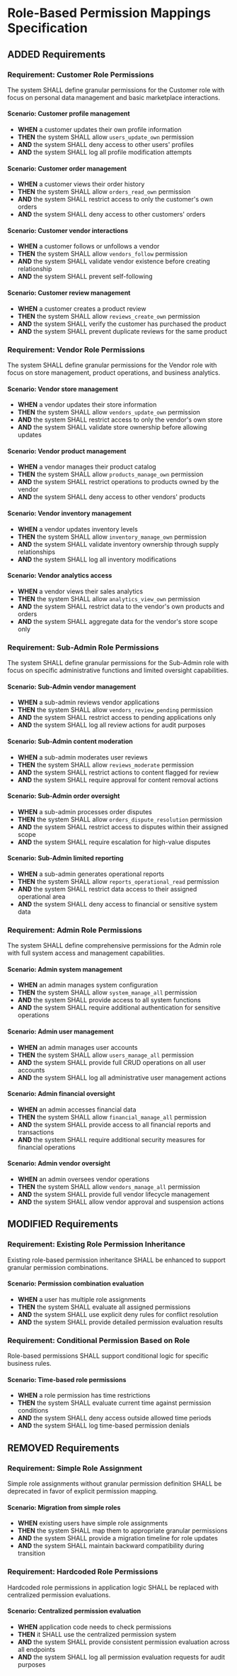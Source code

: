 # Role-Based Permission Mappings Specification

## ADDED Requirements

### Requirement: Customer Role Permissions
The system SHALL define granular permissions for the Customer role with focus on personal data management and basic marketplace interactions.

#### Scenario: Customer profile management
- **WHEN** a customer updates their own profile information
- **THEN** the system SHALL allow `users_update_own` permission
- **AND** the system SHALL deny access to other users' profiles
- **AND** the system SHALL log all profile modification attempts

#### Scenario: Customer order management
- **WHEN** a customer views their order history
- **THEN** the system SHALL allow `orders_read_own` permission
- **AND** the system SHALL restrict access to only the customer's own orders
- **AND** the system SHALL deny access to other customers' orders

#### Scenario: Customer vendor interactions
- **WHEN** a customer follows or unfollows a vendor
- **THEN** the system SHALL allow `vendors_follow` permission
- **AND** the system SHALL validate vendor existence before creating relationship
- **AND** the system SHALL prevent self-following

#### Scenario: Customer review management
- **WHEN** a customer creates a product review
- **THEN** the system SHALL allow `reviews_create_own` permission
- **AND** the system SHALL verify the customer has purchased the product
- **AND** the system SHALL prevent duplicate reviews for the same product

### Requirement: Vendor Role Permissions
The system SHALL define granular permissions for the Vendor role with focus on store management, product operations, and business analytics.

#### Scenario: Vendor store management
- **WHEN** a vendor updates their store information
- **THEN** the system SHALL allow `vendors_update_own` permission
- **AND** the system SHALL restrict access to only the vendor's own store
- **AND** the system SHALL validate store ownership before allowing updates

#### Scenario: Vendor product management
- **WHEN** a vendor manages their product catalog
- **THEN** the system SHALL allow `products_manage_own` permission
- **AND** the system SHALL restrict operations to products owned by the vendor
- **AND** the system SHALL deny access to other vendors' products

#### Scenario: Vendor inventory management
- **WHEN** a vendor updates inventory levels
- **THEN** the system SHALL allow `inventory_manage_own` permission
- **AND** the system SHALL validate inventory ownership through supply relationships
- **AND** the system SHALL log all inventory modifications

#### Scenario: Vendor analytics access
- **WHEN** a vendor views their sales analytics
- **THEN** the system SHALL allow `analytics_view_own` permission
- **AND** the system SHALL restrict data to the vendor's own products and orders
- **AND** the system SHALL aggregate data for the vendor's store scope only

### Requirement: Sub-Admin Role Permissions
The system SHALL define granular permissions for the Sub-Admin role with focus on specific administrative functions and limited oversight capabilities.

#### Scenario: Sub-Admin vendor management
- **WHEN** a sub-admin reviews vendor applications
- **THEN** the system SHALL allow `vendors_review_pending` permission
- **AND** the system SHALL restrict access to pending applications only
- **AND** the system SHALL log all review actions for audit purposes

#### Scenario: Sub-Admin content moderation
- **WHEN** a sub-admin moderates user reviews
- **THEN** the system SHALL allow `reviews_moderate` permission
- **AND** the system SHALL restrict actions to content flagged for review
- **AND** the system SHALL require approval for content removal actions

#### Scenario: Sub-Admin order oversight
- **WHEN** a sub-admin processes order disputes
- **THEN** the system SHALL allow `orders_dispute_resolution` permission
- **AND** the system SHALL restrict access to disputes within their assigned scope
- **AND** the system SHALL require escalation for high-value disputes

#### Scenario: Sub-Admin limited reporting
- **WHEN** a sub-admin generates operational reports
- **THEN** the system SHALL allow `reports_operational_read` permission
- **AND** the system SHALL restrict data access to their assigned operational area
- **AND** the system SHALL deny access to financial or sensitive system data

### Requirement: Admin Role Permissions
The system SHALL define comprehensive permissions for the Admin role with full system access and management capabilities.

#### Scenario: Admin system management
- **WHEN** an admin manages system configuration
- **THEN** the system SHALL allow `system_manage_all` permission
- **AND** the system SHALL provide access to all system functions
- **AND** the system SHALL require additional authentication for sensitive operations

#### Scenario: Admin user management
- **WHEN** an admin manages user accounts
- **THEN** the system SHALL allow `users_manage_all` permission
- **AND** the system SHALL provide full CRUD operations on all user accounts
- **AND** the system SHALL log all administrative user management actions

#### Scenario: Admin financial oversight
- **WHEN** an admin accesses financial data
- **THEN** the system SHALL allow `financial_manage_all` permission
- **AND** the system SHALL provide access to all financial reports and transactions
- **AND** the system SHALL require additional security measures for financial operations

#### Scenario: Admin vendor oversight
- **WHEN** an admin oversees vendor operations
- **THEN** the system SHALL allow `vendors_manage_all` permission
- **AND** the system SHALL provide full vendor lifecycle management
- **AND** the system SHALL allow vendor approval and suspension actions

## MODIFIED Requirements

### Requirement: Existing Role Permission Inheritance
Existing role-based permission inheritance SHALL be enhanced to support granular permission combinations.

#### Scenario: Permission combination evaluation
- **WHEN** a user has multiple role assignments
- **THEN** the system SHALL evaluate all assigned permissions
- **AND** the system SHALL use explicit deny rules for conflict resolution
- **AND** the system SHALL provide detailed permission evaluation results

### Requirement: Conditional Permission Based on Role
Role-based permissions SHALL support conditional logic for specific business rules.

#### Scenario: Time-based role permissions
- **WHEN** a role permission has time restrictions
- **THEN** the system SHALL evaluate current time against permission conditions
- **AND** the system SHALL deny access outside allowed time periods
- **AND** the system SHALL log time-based permission denials

## REMOVED Requirements

### Requirement: Simple Role Assignment
Simple role assignments without granular permission definition SHALL be deprecated in favor of explicit permission mapping.

#### Scenario: Migration from simple roles
- **WHEN** existing users have simple role assignments
- **THEN** the system SHALL map them to appropriate granular permissions
- **AND** the system SHALL provide a migration timeline for role updates
- **AND** the system SHALL maintain backward compatibility during transition

### Requirement: Hardcoded Role Permissions
Hardcoded role permissions in application logic SHALL be replaced with centralized permission evaluations.

#### Scenario: Centralized permission evaluation
- **WHEN** application code needs to check permissions
- **THEN** it SHALL use the centralized permission system
- **AND** the system SHALL provide consistent permission evaluation across all endpoints
- **AND** the system SHALL log all permission evaluation requests for audit purposes